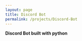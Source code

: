 ```yaml
---
layout: page
title: Discord Bot
permalink: /projects/Discord-Bot
---
```


**Discord Bot built with python**

